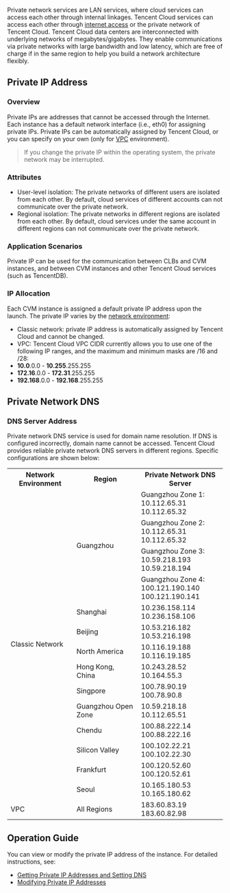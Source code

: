 Private network services are LAN services, where cloud services can access each other through internal linkages. Tencent Cloud services can access each other through [internet access](https://intl.cloud.tencent.com/document/product/213/5224) or the private network of Tencent Cloud. Tencent Cloud data centers are interconnected with underlying networks of megabytes/gigabytes. They enable communications via private networks with large bandwidth and low latency, which are free of charge if in the same region to help you build a network architecture flexibly.
## Private IP Address
### Overview
Private IPs are addresses that cannot be accessed through the Internet. Each instance has a default network interface (i.e., eth0) for assigning private IPs. Private IPs can be automatically assigned by Tencent Cloud, or you can specify on your own (only for [VPC](https://intl.cloud.tencent.com/document/product/215/535) environment).
> If you change the private IP within the operating system, the private network may be interrupted.
>

### Attributes
 - User-level isolation: The private networks of different users are isolated from each other. By default, cloud services of different accounts can not communicate over the private network.
 - Regional isolation: The private networks in different regions are isolated from each other. By default, cloud services under the same account in different regions can not communicate over the private network.

### Application Scenarios
Private IP can be used for the communication between CLBs and CVM instances, and between CVM instances and other Tencent Cloud services (such as TencentDB).

### IP Allocation
Each CVM instance is assigned a default private IP address upon the launch. The private IP varies by the [network environment](https://intl.cloud.tencent.com/document/product/213/5227):
 - Classic network: private IP address is automatically assigned by Tencent Cloud and cannot be changed.
 - VPC: Tencent Cloud VPC CIDR currently allows you to use one of the following IP ranges, and the maximum and minimum masks are /16 and /28:
  - **10.0**.0.0 - **10.255**.255.255
  - **172.16**.0.0 - **172.31**.255.255
  - **192.168**.0.0 - **192.168**.255.255

## Private Network DNS 
### DNS Server Address
Private network DNS service is used for domain name resolution. If DNS is configured incorrectly, domain name cannot be accessed.
Tencent Cloud provides reliable private network DNS servers in different regions. Specific configurations are shown below:
<table><tbody>
<tr><th>Network Environment</th><th>Region</th><th>Private Network DNS Server</th></tr>
<tr><td rowspan="14">Classic Network</td><td rowspan="4">Guangzhou</td><td>Guangzhou Zone 1: <br>10.112.65.31<br>10.112.65.32</td></tr>
<tr><td>Guangzhou Zone 2: <br>10.112.65.31<br>10.112.65.32</td></tr>
<tr><td>Guangzhou Zone 3: <br>10.59.218.193<br>10.59.218.194</td></tr>
<tr><td>Guangzhou Zone 4: <br>100.121.190.140<br>100.121.190.141</td></tr>
<tr><td>Shanghai</td><td>10.236.158.114<br>10.236.158.106</td></tr>
<tr><td>Beijing</td><td>10.53.216.182<br>10.53.216.198</td></tr>
<tr><td>North America</td><td>10.116.19.188<br>10.116.19.185</td></tr>
<tr><td>Hong Kong, China</td><td>10.243.28.52<br>10.164.55.3</td></tr>
<tr><td>Singpore</td><td>100.78.90.19<br>100.78.90.8</td></tr>
<tr><td>Guangzhou Open Zone</td><td>10.59.218.18<br>10.112.65.51</td></tr>
<tr><td>Chendu</td><td>100.88.222.14<br>100.88.222.16</td></tr>
<tr><td>Silicon Valley</td><td>100.102.22.21<br>100.102.22.30</td></tr>
<tr><td>Frankfurt</td><td>100.120.52.60<br>100.120.52.61</td></tr>
<tr><td>Seoul</td><td>10.165.180.53<br>10.165.180.62</td></tr>
<tr><td>VPC</td><td>All Regions</td><td>183.60.83.19<br>183.60.82.98</td></tr>
</tbody>
</table>

## Operation Guide
You can view or modify the private IP address of the instance. For detailed instructions, see:
- [Getting Private IP Addresses and Setting DNS](https://intl.cloud.tencent.com/document/product/213/17941)
- [Modifying Private IP Addresses](https://intl.cloud.tencent.com/document/product/213/16561)
